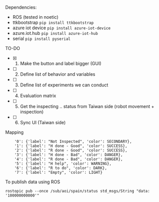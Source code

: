 Dependencies:
- ROS (tested in noetic)
- ttkbootstrap
`pip install ttkbootstrap`
- azure iot device
`pip install azure-iot-device`
- azure.iot.hub
`pip install azure-iot-hub`
- serial
`pip install pyserial`

TO-DO
- [x] 1. Make the button and label bigger (GUI) 
- [ ] 2. Define list of behavior and variables
- [ ] 3. Define list of experiments we can conduct
- [ ] 4. Evaluation matrix
- [ ] 5. Get the inspecting .. status from Taiwan side (robot movement + inspection)
- [ ] 6. Sync UI (Taiwan side)

Mapping
```
    '0': {'label': "Not Inspected", 'color': SECONDARY},
    '1': {'label': "H done - Good", 'color': SUCCESS},
    '2': {'label': "R done - Good", 'color': SUCCESS},
    '3': {'label': "H done - Bad", 'color': DANGER},
    '4': {'label': "R done - Bad", 'color': DANGER},
    '5': {'label': "H help", 'color': WARNING},
    '6': {'label': "R to do", 'color': DARK},
    '7': {'label': "Empty", 'color': LIGHT}
```
To publish data using ROS
```
rostopic pub --once /sub/aoi/spain/status std_msgs/String "data: '100000000000'"
```




